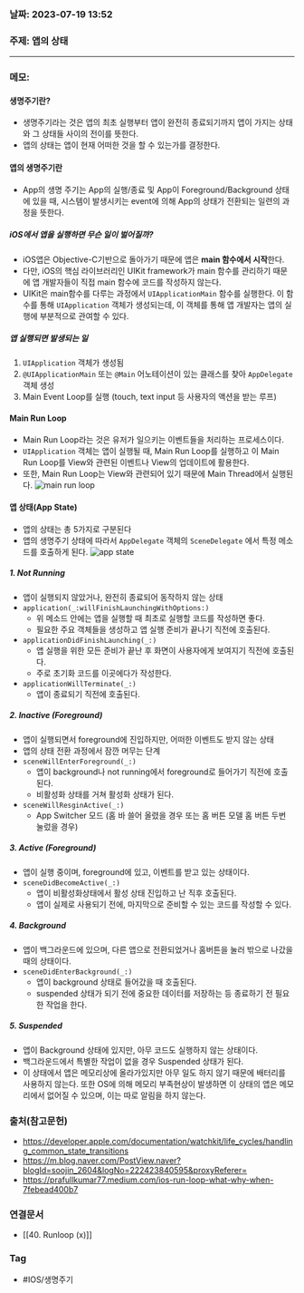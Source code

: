 ### 날짜: 2023-07-19 13:52

### 주제: 앱의 상태
---
### 메모: 
#### 생명주기란? 
- 생명주기라는 것은 앱의 최초 실행부터 앱이 완전히 종료되기까지 앱이 가지는 상태와 그 상태들 사이의 전이를 뜻한다. 
- 앱의 상태는 앱이 현재 어떠한 것을 할 수 있는가를 결정한다. 
#### 앱의 생명주기란 
- App의 생명 주기는 App의 실행/종료 및 App이 Foreground/Background 상태에 있을 때, 시스템이 발생시키는 event에 의해 App의 상태가 전환되는 일련의 과정을 뜻한다. 
##### iOS에서 앱을 실행하면 무슨 일이 벌어질까? 
- iOS앱은 Objective-C기반으로 돌아가기 때문에 앱은 **main 함수에서 시작**한다. 
- 다만, iOS의 핵심 라이브러리인 UIKit framework가 main 함수를 관리하기 때문에 앱 개발자들이 직접 main 함수에 코드를 작성하지 않는다. 
- UIKit은 main함수를 다루는 과정에서 `UIApplicationMain` 함수를 실행한다. 이 함수를 통해 `UIApplication` 객체가 생성되는데, 이 객체를 통해 앱 개발자는 앱의 실행에 부분적으로 관여할 수 있다. 
##### 앱 실행되면 발생되는 일 
1. `UIApplication` 객체가 생성됨 
2. `@UIApplicationMain` 또는 `@Main` 어노테이션이 있는 클래스를 찾아 `AppDelegate` 객체 생성 
3. Main Event Loop를 실행 (touch, text input 등 사용자의 액션을 받는 루프)
#### Main Run Loop 
- Main Run Loop라는 것은 유저가 일으키는 이벤트들을 처리하는 프로세스이다. 
- `UIApplication` 객체는 앱이 실행될 때, Main Run Loop를 실행하고 이 Main Run Loop를 View와 관련된 이벤트나 View의 업데이트에 활용한다. 
- 또한, Main Run Loop는 View와 관련되어 있기 때문에 Main Thread에서 실행된다. 
![main run loop](https://camo.githubusercontent.com/1bb98c54266789952c34cdfc26bafa56285554bd/68747470733a2f2f747661312e73696e61696d672e636e2f6c617267652f30303679386d4e36677931673764323031657634706a3331616e307530307a6d2e6a7067)
#### 앱 상태(App State)
- 앱의 상태는 총 5가지로 구분된다
- 앱의 생명주기 상태에 따라서 `AppDelegate` 객체의 `SceneDelegate` 에서 특정 메소드를 호출하게 된다. 
![app state](https://docs-assets.developer.apple.com/published/74077a8107/ec07a686-2315-4700-9415-6485cc3bcfff.png)
##### 1. Not Running
- 앱이 실행되지 않았거나, 완전히 종료되어 동작하지 않는 상태 
- `application(_:willFinishLaunchingWithOptions:)` 
	- 위 메소드 안에는 앱을 실행할 때 최초로 실행할 코드를 작성하면 좋다. 
	- 필요한 주요 객체들을 생성하고 앱 실행 준비가 끝나기 직전에 호출된다. 
- `applicationDidFinishLaunching(_:)` 
	- 앱 실행을 위한 모든 준비가 끝난 후 화면이 사용자에게 보여지기 직전에 호출된다.
	- 주로 초기화 코드를 이곳에다가 작성한다. 
- `applicationWillTerminate(_:)`
	- 앱이 종료되기 직전에 호출된다. 
##### 2. Inactive (Foreground)
- 앱이 실행되면서 foreground에 진입하지만, 어떠한 이벤트도 받지 않는 상태
- 앱의 상태 전환 과정에서 잠깐 머무는 단계
- `sceneWillEnterForeground(_:)`
	- 앱이 background나 not running에서 foreground로 들어가기 직전에 호출된다.
	- 비활성화 상태를 거쳐 활성화 상태가 된다. 
- `sceneWillResginActive(_:)`
	- App Switcher 모드 (홈 바 쓸어 올렸을 경우 또는 홈 버튼 모델 홈 버튼 두번 눌렀을 경우)
##### 3. Active (Foreground)
- 앱이 실행 중이며, foreground에 있고, 이벤트를 받고 있는 상태이다. 
- `sceneDidBecomeActive(_:)`
	- 앱이 비활성화상태에서 활성 상태 진입하고 난 직후 호출된다. 
	- 앱이 실제로 사용되기 전에, 마지막으로 준비할 수 있는 코드를 작성할 수 있다. 
##### 4. Background 
- 앱이 백그라운드에 있으며, 다른 앱으로 전환되었거나 홈버튼을 눌러 밖으로 나갔을 때의 상태이다. 
- `sceneDidEnterBackground(_:)`
	- 앱이 background 상태로 들어갔을 때 호출된다.
	- suspended 상태가 되기 전에 중요한 데이터를 저장하는 등 종료하기 전 필요한 작업을 한다. 
##### 5. Suspended 
- 앱이 Background 상태에 있지만, 아무 코드도 실행하지 않는 상태이다. 
- 백그라운드에서 특별한 작업이 없을 경우 Suspended 상태가 된다.
- 이 상태에서 앱은 메모리상에 올라가있지만 아무 일도 하지 않기 때문에 배터리를 사용하지 않는다. 또한 OS에 의해 메모리 부족현상이 발생하면 이 상태의 앱은 메모리에서 없어질 수 있으며, 이는 따로 알림을 하지 않는다. 

### 출처(참고문헌) 
- https://developer.apple.com/documentation/watchkit/life_cycles/handling_common_state_transitions
- https://m.blog.naver.com/PostView.naver?blogId=soojin_2604&logNo=222423840595&proxyReferer=
- https://prafullkumar77.medium.com/ios-run-loop-what-why-when-7febead400b7

### 연결문서 
- [[40. Runloop (x)]]

### Tag
- #IOS/생명주기